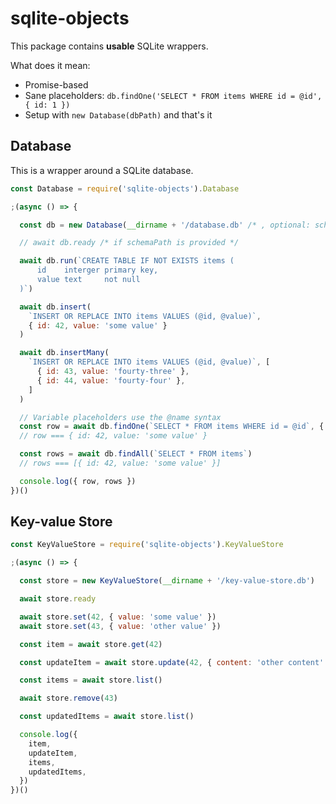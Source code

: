 
# sqlite-objects

This package contains **usable** SQLite wrappers.

What does it mean:
 - Promise-based
 - Sane placeholders: `db.findOne('SELECT * FROM items WHERE id = @id', { id: 1 })`
 - Setup with `new Database(dbPath)` and that's it


## Database

This is a wrapper around a SQLite database.

```javascript
const Database = require('sqlite-objects').Database

;(async () => {

  const db = new Database(__dirname + '/database.db' /* , optional: schemaPath */)

  // await db.ready /* if schemaPath is provided */

  await db.run(`CREATE TABLE IF NOT EXISTS items (
      id    interger primary key,
      value text     not null
  )`)

  await db.insert(
    `INSERT OR REPLACE INTO items VALUES (@id, @value)`,
    { id: 42, value: 'some value' }
  )

  await db.insertMany(
    `INSERT OR REPLACE INTO items VALUES (@id, @value)`, [
      { id: 43, value: 'fourty-three' },
      { id: 44, value: 'fourty-four' },
    ]
  )

  // Variable placeholders use the @name syntax
  const row = await db.findOne(`SELECT * FROM items WHERE id = @id`, { id: 42 })
  // row === { id: 42, value: 'some value' }

  const rows = await db.findAll(`SELECT * FROM items`)
  // rows === [{ id: 42, value: 'some value' }]

  console.log({ row, rows })
})()
```

## Key-value Store

```javascript
const KeyValueStore = require('sqlite-objects').KeyValueStore

;(async () => {

  const store = new KeyValueStore(__dirname + '/key-value-store.db')

  await store.ready

  await store.set(42, { value: 'some value' })
  await store.set(43, { value: 'other value' })

  const item = await store.get(42)

  const updateItem = await store.update(42, { content: 'other content' })

  const items = await store.list()

  await store.remove(43)

  const updatedItems = await store.list()

  console.log({
    item,
    updateItem,
    items,
    updatedItems,
  })
})()
```
